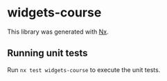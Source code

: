 # widgets-course

This library was generated with [Nx](https://nx.dev).

## Running unit tests

Run `nx test widgets-course` to execute the unit tests.
